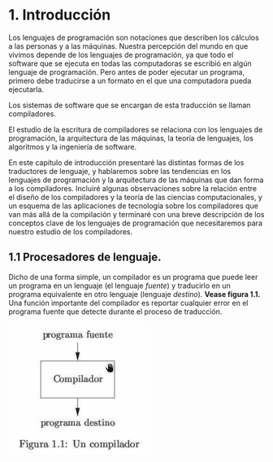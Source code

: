# 1. Introducción

Los lenguajes de programación son notaciones que describen los cálculos a las personas y a las máquinas. Nuestra percepción del mundo en que vivimos depende de los lenguajes de programación, ya que todo el software que se ejecuta en todas las computadoras se escribió en algún lenguaje de programación. Pero antes de poder ejecutar un programa, primero debe traducirse a un formato en el que una computadora pueda ejecutarla.   

Los sistemas de software que se encargan de esta traducción se llaman compiladores.   

El estudio de la escritura de compiladores se relaciona con los lenguajes de programación, la arquitectura de las máquinas, la teoría de lenguajes, los algoritmos y la ingeniería de software.   

En este capítulo de introducción presentaré las distintas formas de los traductores de lenguaje, y hablaremos sobre las tendencias en los lenguajes de programación y la arquitectura de las máquinas que dan forma a los compiladores. Incluiré algunas observaciones sobre la relación entre el diseño de los compiladores y la teoría de las ciencias computacionales, y un esquema de las aplicaciones de tecnología sobre los compiladores que van más allá de la compilación y terminaré con una breve descripción de los conceptos clave de los lenguajes de programación que necesitaremos para nuestro estudio de los compiladores.   

## 1.1 Procesadores de lenguaje.

Dicho de una forma simple, un compilador es un programa que puede leer un programa en un lenguaje (el lenguaje _fuente_) y traducirlo en un programa equivalente en otro lenguaje (lenguaje _destino_). **Vease figura 1.1.** Una función importante del compilador es reportar cualquier error en el programa fuente que detecte durante el proceso de traducción.

![](img1.png)



